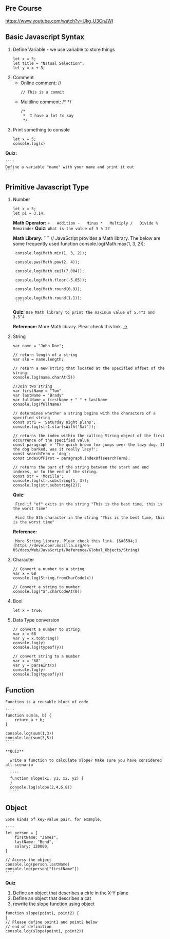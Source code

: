 ## Pre Course 

https://www.youtube.com/watch?v=Ukg_U3CnJWI


## Basic Javascript Syntax

1. Define Variable - we use variable to store things
    ````
    let x = 5;
    let title = "Natual Selection";
    let y = x + 3;
    ````
1. Comment
      - Online comment: //
        ````
        // This is a commit
        ````
      - Multiline comment: /* */
        ````
        /*
         *  I have a lot to say
         */ 
        ````
1. Print something to console
    ````
    let x = 5;
    console.log(x)
    ````
**Quiz:**

    ````
    Define a variable "name" with your name and print it out    
    ````

## Primitive Javascript Type

1. Number
    ````
    let x = 5;
    let pi = 3.14;
    ````
 
    **Math Operator:**
        ````
        +   Addition
        -   Minus
        *   Multiply
        /   Divide
        %   Remainder
        ````
    **Quiz:**
        ````
        What is the value of 5 % 2?
        ````
    
    **Math Library:** 
        ````
        // JavaScript provides a Math library. The below are some frequently used function 
        console.log(Math.max(1, 3, 2));

        console.log(Math.min(1, 3, 2));

        console.pws(Math.pow(2, 4));

        console.log(Math.ceil(7.004));

        console.log(Math.floor(-5.05));

        console.log(Math.round(0.9));

        console.log(Math.round(1.1));
        ````    
        
    **Quiz:**
        ````
        Use Math library to print the maximum value of 5.4^3 and 3.5^4
        ````
        
    **Reference:**
        More Math library. Plear check this link. [&#8594;](https://developer.mozilla.org/en-US/docs/Web/JavaScript/Reference/Global_Objects/Math)   

1. String
    ````
    var name = "John Doe";
    
    // return length of a string
    var sln = name.length; 
    
    // return a new string that located at the specified offset of the string.
    console.log(name.charAt(5))
    
    //Join two string
    var firstName = "Tom"
    var lastName = "Brady"
    var fullName = firstName + " " + lastName
    console.log(fullName)
    
    // determines whether a string begins with the characters of a specified string
    const str1 = 'Saturday night plans';
    console.log(str1.startsWith('Sat'));
    
    // returns the index within the calling String object of the first occurrence of the specified value
    const paragraph = 'The quick brown fox jumps over the lazy dog. If the dog barked, was it really lazy?';
    const searchTerm = 'dog';
    const indexOfFirst = paragraph.indexOf(searchTerm);
    
    // returns the part of the string between the start and end indexes, or to the end of the string.
    const str = 'Mozilla';
    console.log(str.substring(1, 3));
    console.log(str.substring(2));
    ````
    **Quiz:**
        
        Find if "of" exits in the string "This is the best time, this is the worst time"
        
        Find the 8th character in the string "This is the best time, this is the worst time"
    
    **Reference:**
        
        More String library. Plear check this link. [&#8594;](https://developer.mozilla.org/en-US/docs/Web/JavaScript/Reference/Global_Objects/String)   
1. Character
    ````
    // Convert a number to a string
    var x = 68
    console.log(String.fromCharCode(x))
    
    // Convert a string to number
    console.log("a".charCodeAt(0))
    ````
1. Bool  
    ````
    let x = true;
    ````
1. Data Type conversion
    ````
    // convert a number to string
    var x = 68
    var y = x.toString()
    console.log(y)
    console.log(typeof(y))

    // convert string to a number
    var x = "68"
    var y = parseInt(x)
    console.log(y)
    console.log(typeof(y))
    ````
## Function 

    Function is a reusable block of code
    
    ````
    function sum(a, b) {
        return a + b;
    }

    console.log(sum(1,3))
    console.log(sum(3,5))
    ````
    
    **Quiz** 

      write a function to calculate slope? Make sure you have considered all scenario

      ````
      function slope(x1, y1, x2, y2) {
      }
      console.log(slope(2,4,6,8))
      ````

    

## Object

    Some kinds of key-value pair. for example, 
    
    ````
    let person = {
        firstName: "James",
        lastName: "Bond",
        salary: 120000,
    }
    
    // Access the object
    console.log(person.lastName)
    console.log(person["firstName"])
    ````
  **Quiz** 

1. Define an object that describes a cirle in the X-Y plane
2. Define an object that describes a cat
3. rewrite the slope function using object
  
  ````
  function slope(point1, point2) {
  }
  // Please define point1 and point2 below
  // end of definition
  console.log(slope(point1, point2))
  ````  
